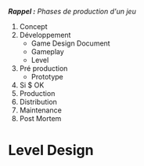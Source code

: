 ***Rappel :*** *Phases de production d'un jeu*

1. Concept
2. Développement
	- Game Design Document
	- Gameplay
	- Level
3. Pré production
	- Prototype
4. Si $ OK
5. Production
6. Distribution
7. Maintenance
8. Post Mortem

# Level Design

